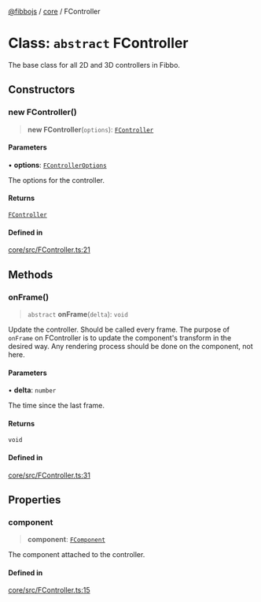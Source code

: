 [@fibbojs](/api/index) / [core](/api/core) / FController

# Class: `abstract` FController

The base class for all 2D and 3D controllers in Fibbo.

## Constructors

### new FController()

> **new FController**(`options`): [`FController`](FController.md)

#### Parameters

• **options**: [`FControllerOptions`](../interfaces/FControllerOptions.md)

The options for the controller.

#### Returns

[`FController`](FController.md)

#### Defined in

[core/src/FController.ts:21](https://github.com/fibbojs/fibbo/blob/d4e27f21b39d7470557f457413047335ba5e0d67/packages/core/src/FController.ts#L21)

## Methods

### onFrame()

> `abstract` **onFrame**(`delta`): `void`

Update the controller. Should be called every frame.
The purpose of `onFrame` on FController is to update the component's transform in the desired way.
Any rendering process should be done on the component, not here.

#### Parameters

• **delta**: `number`

The time since the last frame.

#### Returns

`void`

#### Defined in

[core/src/FController.ts:31](https://github.com/fibbojs/fibbo/blob/d4e27f21b39d7470557f457413047335ba5e0d67/packages/core/src/FController.ts#L31)

## Properties

### component

> **component**: [`FComponent`](FComponent.md)

The component attached to the controller.

#### Defined in

[core/src/FController.ts:15](https://github.com/fibbojs/fibbo/blob/d4e27f21b39d7470557f457413047335ba5e0d67/packages/core/src/FController.ts#L15)
